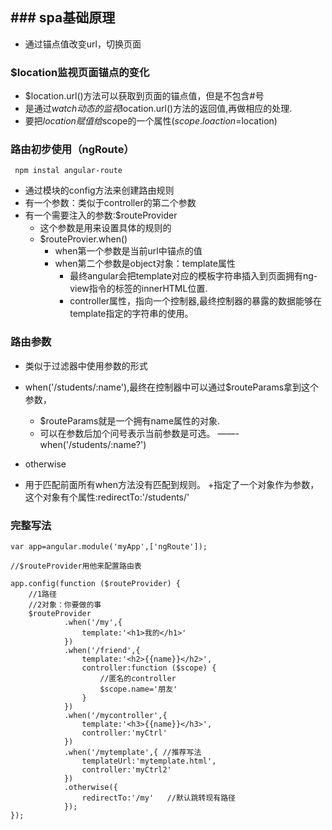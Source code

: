 ## ### spa基础原理 

-  通过锚点值改变url，切换页面
### $location监视页面锚点的变化
- $location.url()方法可以获取到页面的锚点值，但是不包含#号
- 是通过$watch动态的监视$location.url()方法的返回值,再做相应的处理.
- 要把$location赋值给$scope的一个属性($scope.loaction=$location)

### 路由初步使用（ngRoute）
` npm instal angular-route`

- 通过模块的config方法来创建路由规则
- 有一个参数：类似于controller的第二个参数
- 有一个需要注入的参数:$routeProvider
    + 这个参数是用来设置具体的规则的
    + $routeProvier.when()
        - when第一个参数是当前url中锚点的值
        - when第二个参数是object对象：template属性
            - 最终angular会把template对应的模板字符串插入到页面拥有ng-view指令的标签的innerHTML位置.
            - controller属性，指向一个控制器,最终控制器的暴露的数据能够在template指定的字符串的使用。

### 路由参数
- 类似于过滤器中使用参数的形式
- when('/students/:name'),最终在控制器中可以通过$routeParams拿到这个参数，
    + $routeParams就是一个拥有name属性的对象.
    + 可以在参数后加个问号表示当前参数是可选。
        ——- when('/students/:name?')



- otherwise
- 用于匹配前面所有when方法没有匹配到规则。
    +指定了一个对象作为参数，这个对象有个属性:redirectTo:'/students/'





### 完整写法

    
    var app=angular.module('myApp',['ngRoute']);
    
    //$routeProvider用他来配置路由表
    
    app.config(function ($routeProvider) {
        //1路径
        //2对象：你要做的事
        $routeProvider
                .when('/my',{
                    template:'<h1>我的</h1>'
                })
                .when('/friend',{
                    template:'<h2>{{name}}</h2>',
                    controller:function ($scope) {
                        //匿名的controller
                        $scope.name='朋友'
                    }
                })
                .when('/mycontroller',{
                    template:'<h3>{{name}}</h3>',
                    controller:'myCtrl'
                })
                .when('/mytemplate',{ //推荐写法
                    templateUrl:'mytemplate.html',
                    controller:'myCtrl2'
                })
                .otherwise({
                    redirectTo:'/my'   //默认跳转现有路径
                });
    });
